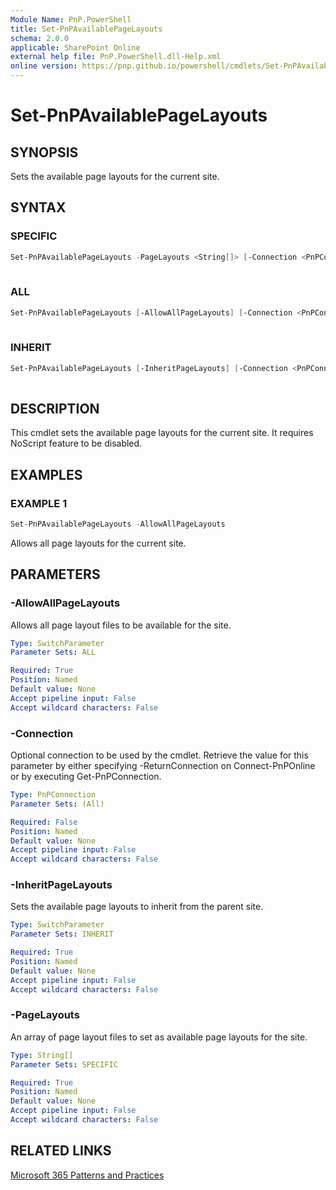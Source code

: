 ```yaml
---
Module Name: PnP.PowerShell
title: Set-PnPAvailablePageLayouts
schema: 2.0.0
applicable: SharePoint Online
external help file: PnP.PowerShell.dll-Help.xml
online version: https://pnp.github.io/powershell/cmdlets/Set-PnPAvailablePageLayouts.html
---
```

 
# Set-PnPAvailablePageLayouts

## SYNOPSIS
Sets the available page layouts for the current site.

## SYNTAX

### SPECIFIC
```powershell
Set-PnPAvailablePageLayouts -PageLayouts <String[]> [-Connection <PnPConnection>]
 
```

### ALL
```powershell
Set-PnPAvailablePageLayouts [-AllowAllPageLayouts] [-Connection <PnPConnection>]
 
```

### INHERIT
```powershell
Set-PnPAvailablePageLayouts [-InheritPageLayouts] [-Connection <PnPConnection>]
 
```

## DESCRIPTION
This cmdlet sets the available page layouts for the current site. It requires NoScript feature to be disabled.

## EXAMPLES

### EXAMPLE 1
```powershell
Set-PnPAvailablePageLayouts -AllowAllPageLayouts
```

Allows all page layouts for the current site.

## PARAMETERS

### -AllowAllPageLayouts
Allows all page layout files to be available for the site.

```yaml
Type: SwitchParameter
Parameter Sets: ALL

Required: True
Position: Named
Default value: None
Accept pipeline input: False
Accept wildcard characters: False
```

### -Connection
Optional connection to be used by the cmdlet. Retrieve the value for this parameter by either specifying -ReturnConnection on Connect-PnPOnline or by executing Get-PnPConnection.

```yaml
Type: PnPConnection
Parameter Sets: (All)

Required: False
Position: Named
Default value: None
Accept pipeline input: False
Accept wildcard characters: False
```

### -InheritPageLayouts
Sets the available page layouts to inherit from the parent site.

```yaml
Type: SwitchParameter
Parameter Sets: INHERIT

Required: True
Position: Named
Default value: None
Accept pipeline input: False
Accept wildcard characters: False
```

### -PageLayouts
An array of page layout files to set as available page layouts for the site.

```yaml
Type: String[]
Parameter Sets: SPECIFIC

Required: True
Position: Named
Default value: None
Accept pipeline input: False
Accept wildcard characters: False
```



## RELATED LINKS

[Microsoft 365 Patterns and Practices](https://aka.ms/m365pnp)

